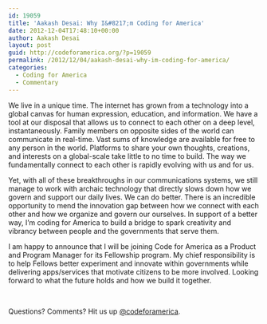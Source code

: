 ```yaml
---
id: 19059
title: 'Aakash Desai: Why I&#8217;m Coding for America'
date: 2012-12-04T17:48:10+00:00
author: Aakash Desai
layout: post
guid: http://codeforamerica.org/?p=19059
permalink: /2012/12/04/aakash-desai-why-im-coding-for-america/
categories:
  - Coding for America
  - Commentary
---
```

We live in a unique time. The internet has grown from a technology into a global canvas for human expression, education, and information. We have a tool at our disposal that allows us to connect to each other on a deep level, instantaneously. Family members on opposite sides of the world can communicate in real-time. Vast sums of knowledge are available for free to any person in the world. Platforms to share your own thoughts, creations, and interests on a global-scale take little to no time to build. The way we fundamentally connect to each other is rapidly evolving with us and for us.

Yet, with all of these breakthroughs in our communications systems, we still manage to work with archaic technology that directly slows down how we govern and support our daily lives. We can do better. There is an incredible opportunity to mend the innovation gap between how we connect with each other and how we organize and govern our ourselves. In support of a better way, I&#8217;m coding for America to build a bridge to spark creativity and vibrancy between people and the governments that serve them.

I am happy to announce that I will be joining Code for America as a Product and Program Manager for its Fellowship program. My chief responsibility is to help Fellows better experiment and innovate within governments while delivering apps/services that motivate citizens to be more involved. Looking forward to what the future holds and how we build it together.

&nbsp;

Questions? Comments? Hit us up <a href="http://twitter.com/codeforamerica" target="_blank">@codeforamerica</a>.